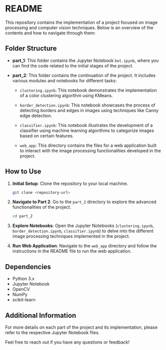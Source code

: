 # README

This repository contains the implementation of a project focused on image processing and computer vision techniques. Below is an overview of the contents and how to navigate through them:

## Folder Structure

- **part_1**: This folder contains the Jupyter Notebook `bot.ipynb`, where you can find the code related to the initial stages of the project.

- **part_2**: This folder contains the continuation of the project. It includes various modules and notebooks for different tasks:

    - `clustering.ipynb`: This notebook demonstrates the implementation of a color clustering algorithm using KMeans.
    
    - `border_detection.ipynb`: This notebook showcases the process of detecting borders and edges in images using techniques like Canny edge detection.
    
    - `classifier.ipynb`: This notebook illustrates the development of a classifier using machine learning algorithms to categorize images based on certain features.
    
    - `web_app`: This directory contains the files for a web application built to interact with the image processing functionalities developed in the project.

## How to Use

1. **Initial Setup**: Clone the repository to your local machine.

    ```bash
    git clone <repository-url>
    ```

2. **Navigate to Part 2**: Go to the `part_2` directory to explore the advanced functionalities of the project.

    ```bash
    cd part_2
    ```

3. **Explore Notebooks**: Open the Jupyter Notebooks (`clustering.ipynb`, `border_detection.ipynb`, `classifier.ipynb`) to delve into the different image processing techniques implemented in the project.

4. **Run Web Application**: Navigate to the `web_app` directory and follow the instructions in the README file to run the web application.

## Dependencies

- Python 3.x
- Jupyter Notebook
- OpenCV
- NumPy
- scikit-learn

## Additional Information

For more details on each part of the project and its implementation, please refer to the respective Jupyter Notebook files.

Feel free to reach out if you have any questions or feedback!

